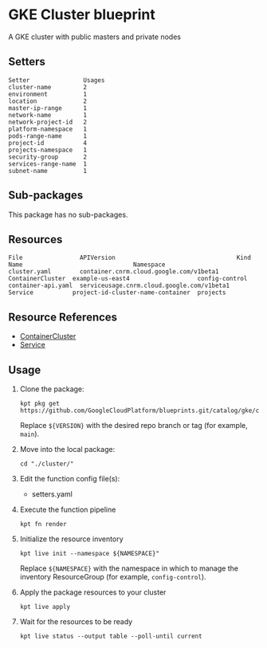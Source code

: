 # GKE Cluster blueprint

A GKE cluster with public masters and private nodes

## Setters

```
Setter               Usages
cluster-name         2
environment          1
location             2
master-ip-range      1
network-name         1
network-project-id   2
platform-namespace   1
pods-range-name      1
project-id           4
projects-namespace   1
security-group       2
services-range-name  1
subnet-name          1
```

## Sub-packages

This package has no sub-packages.

## Resources

```
File                APIVersion                                  Kind              Name                               Namespace
cluster.yaml        container.cnrm.cloud.google.com/v1beta1     ContainerCluster  example-us-east4                   config-control
container-api.yaml  serviceusage.cnrm.cloud.google.com/v1beta1  Service           project-id-cluster-name-container  projects
```

## Resource References

- [ContainerCluster](https://cloud.google.com/config-connector/docs/reference/resource-docs/container/containercluster)
- [Service](https://cloud.google.com/config-connector/docs/reference/resource-docs/serviceusage/service)

## Usage

1.  Clone the package:
    ```
    kpt pkg get https://github.com/GoogleCloudPlatform/blueprints.git/catalog/gke/cluster@${VERSION}
    ```
    Replace `${VERSION}` with the desired repo branch or tag
    (for example, `main`).

1.  Move into the local package:
    ```
    cd "./cluster/"
    ```

1.  Edit the function config file(s):
    - setters.yaml

1.  Execute the function pipeline
    ```
    kpt fn render
    ```

1.  Initialize the resource inventory
    ```
    kpt live init --namespace ${NAMESPACE}"
    ```
    Replace `${NAMESPACE}` with the namespace in which to manage
    the inventory ResourceGroup (for example, `config-control`).

1.  Apply the package resources to your cluster
    ```
    kpt live apply
    ```

1.  Wait for the resources to be ready
    ```
    kpt live status --output table --poll-until current
    ```

